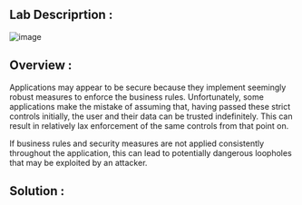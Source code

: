## Lab Descriprtion :

![image](https://github.com/sh3bu/Portswigger_labs/assets/67383098/1168b2af-7120-4f1b-8c7e-059f56d7c6e6)

## Overview :

 Applications may appear to be secure because they implement seemingly robust measures to enforce the business rules. Unfortunately, some applications make the mistake of assuming that, having passed these strict controls initially, the user and their data can be trusted indefinitely. This can result in relatively lax enforcement of the same controls from that point on.

If business rules and security measures are not applied consistently throughout the application, this can lead to potentially dangerous loopholes that may be exploited by an attacker. 

## Solution :
